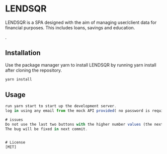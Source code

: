 # LENDSQR 
LENDSQR is a SPA designed with the aim of managing user/client data for financial purposes. This includes loans, savings and education.

.

## Installation

Use the package manager yarn to install LENDSQR by running yarn install after cloning the repository.

```bash
yarn install
```

## Usage

```javascript node
run yarn start to start up the development server.
log in using any email from the mock API provided( no password is required ). 

# issues
Do not use the last two buttons with the higher number values (the next button works perfectly and can be used) of the pagination. it is still in development. doing this will mess up your table layout.
The bug will be fixed in next commit.


# License
[MIT]

